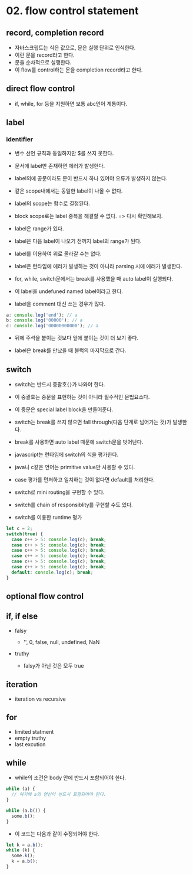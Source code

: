 # 02. flow control statement

## record, completion record

- 자바스크립트는 식은 값으로, 문은 실행 단위로 인식한다.
- 이런 문을 record라고 한다.
- 문을 순차적으로 실행한다.
- 이 flow를 control하는 문을 completion record라고 한다.

## direct flow control

- if, while, for 등을 지원하면 보통 abc언어 계통이다.

## label

### identifier

- 변수 선언 규칙과 동일하지만 $를 쓰지 못한다.

- 문서에 label만 존재하면 에러가 발생한다.
- label외에 공문이라도 문이 반드시 하나 있어야 오류가 발생하지 않는다.
- 같은 scope내에서는 동일한 label이 나올 수 없다.
- label의 scope는 함수로 결정된다.
- block scope로는 label 중복을 해결할 수 없다. => 다시 확인해보자.

- label은 range가 있다.
- label은 다음 label이 나오기 전까지 label의 range가 된다.

- label를 이용하여 위로 올라갈 수는 없다.

- label은 런타임에 에러가 발생하는 것이 아니라 parsing 시에 에러가 발생한다.

- for, while, switch문에서는 break를 사용했을 때 auto label이 실행되다.
- 이 label을 undefuned named label이라고 한다.

- label을 comment 대신 쓰는 경우가 많다.

```js
a: console.log('end'); // a
b: console.log('00000'); // a
c: console.log('00000000000'); // a
```

- 뒤에 주석을 붙이는 것보다 앞에 붙이는 것이 더 보기 좋다.

- label은 break를 만났을 때 블럭의 마지막으로 간다.

## switch

- switch는 반드시 중괄호`{}`가 나와야 한다.
- 이 중괄호는 중문을 표현하는 것이 아니라 필수적인 문법요소다.
- 이 중문은 special label block을 만들어준다.

- switch는 break를 쓰지 않으면 fall through(다음 단계로 넘어가는 것)가 발생한다.
- break를 사용하면 auto label 때문에 switch문을 벗어난다.

- javascript는 런타임에 switch의 식을 평가한다.
- java나 c같은 언어는 primitive value만 사용할 수 있다.

- case 평가를 먼저하고 일치하는 것이 없다면 default를 처리한다.

- switch로 mini routing을 구현할 수 있다.
- switch를 chain of responsiblity를 구현할 수도 있다.

- switch를 이용한 runtime 평가

```js
let c = 2;
switch(true) {
  case c++ > 5: console.log(c); break;
  case c++ > 5: console.log(c); break;
  case c++ > 5: console.log(c); break;
  case c++ > 5: console.log(c); break;
  case c++ > 5: console.log(c); break;
  case c++ > 5: console.log(c); break;
  default: console.log(c); break;
}
```

## optional flow control

## if, if else

- falsy
  - '', 0, false, null, undefined, NaN

- truthy
  - falsy가 아닌 것은 모두 true

## iteration

- iteration vs recursive

## for

- limited statment
- empty truthy
- last excution

## while

- while의 조건은 body 안에 반드시 포함되어야 한다.

```js
while (a) {
  // 여기에 a의 연산이 반드시 포함되어야 한다.
}
```

```js
while (a.b()) {
  some.b();
}
```

- 이 코드는 다음과 같이 수정되어야 한다.

```js
let k = a.b();
while (k) {
  some.k();
  k = a.b();
}
```
